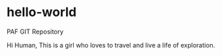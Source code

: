 # hello-world
PAF GIT Repository

Hi Human,
This is a girl who loves to travel and live a life of exploration.
